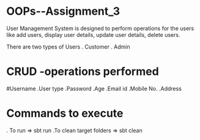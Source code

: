 # OOPs--Assignment_3
User Management System is designed to perform operations for the users like add users, display user details, update user details, delete users.

There are two types of Users
. Customer
. Admin



# CRUD -operations performed
#Username
.User type
.Password
.Age
.Email id
.Mobile No.
.Address 
# Commands to execute
. To run =>  sbt run
.To clean target folders => sbt clean
